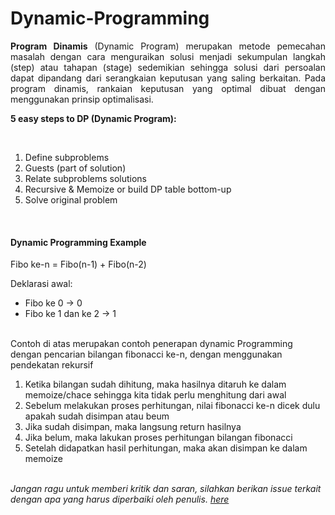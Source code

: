 # Dynamic-Programming

<p align=justify><b>Program Dinamis</b> (Dynamic Program) merupakan metode pemecahan masalah dengan cara menguraikan solusi menjadi sekumpulan langkah (step) atau tahapan (stage) sedemikian sehingga solusi dari persoalan dapat dipandang dari serangkaian keputusan yang saling berkaitan. Pada program dinamis, rankaian keputusan yang optimal dibuat dengan menggunakan prinsip optimalisasi.</p>

<b>5 easy steps to DP (Dynamic Program):</b>

<br>

1. Define subproblems
3. Guests (part of solution)
4. Relate subproblems solutions
5. Recursive & Memoize or build DP table bottom-up
6. Solve original problem

<br>

#### Dynamic Programming Example

Fibo ke-n = Fibo(n-1) + Fibo(n-2)
<br>

Deklarasi awal:
 - Fibo ke 0 -> 0
 - Fibo ke 1 dan ke 2 -> 1

<br>
Contoh di atas merupakan contoh penerapan dynamic Programming dengan pencarian bilangan fibonacci ke-n, dengan menggunakan pendekatan rekursif 
<br>

1. Ketika bilangan sudah dihitung, maka hasilnya ditaruh ke dalam memoize/chace sehingga kita tidak perlu menghitung dari awal
2. Sebelum melakukan proses perhitungan, nilai fibonacci ke-n dicek dulu apakah sudah disimpan atau beum
3. Jika sudah disimpan, maka langsung return hasilnya
4. Jika belum, maka lakukan proses perhitungan bilangan fibonacci
5. Setelah didapatkan hasil perhitungan, maka akan disimpan ke dalam memoize

<br>
<i>Jangan ragu untuk memberi kritik dan saran, silahkan berikan issue terkait dengan apa yang harus diperbaiki oleh penulis. <a href="https://github.com/alfiancikoa/Dynammic-Programming/issues">here</a></i>
